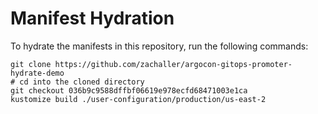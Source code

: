 # Manifest Hydration

To hydrate the manifests in this repository, run the following commands:

```shell
git clone https://github.com/zachaller/argocon-gitops-promoter-hydrate-demo
# cd into the cloned directory
git checkout 036b9c9588dffbf06619e978ecfd68471003e1ca
kustomize build ./user-configuration/production/us-east-2
```
